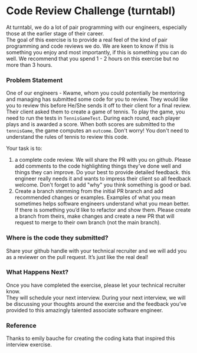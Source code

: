 # Code Review Challenge (turntabl)

At turntabl, we do a lot of pair programming with our engineers, especially those at the earlier stage of their career.  
The goal of this exercise is to provide a real feel of the kind of pair programming and code reviews we do. 
We are keen to know if this is something you enjoy and most importantly, if this is something you can do well.
We recommend that you spend 1 - 2 hours on this exercise but no more than 3 hours.

### Problem Statement
One of our engineers - Kwame, whom you could potentially be mentoring and managing has submitted some code for you to 
review. 
They would like you to review this before He/She sends it off to their client for a final review. 
Their client asked them to create a game of tennis. To play the game, you need to run the tests in `TennisGameTest`.
During each round, each player plays and is awarded a score. When both scores are submitted to the `tennisGame`, the 
game computes an `outcome`. Don't worry! You don't need to understand the rules of tennis to review this code.

Your task is to:
1. a complete code review. We will share the PR with you on github. Please add comments to the code 
highlighting things they've done well and things they can improve. Do your best to provide detailed feedback. this 
   engineer really needs it and wants to impress their client so all feedback welcome. Don't forget to add "why" you 
   think something is good or bad.
2. Create a branch stemming from the initial PR branch and add recommended changes or examples. Examples of what you mean sometimes helps software engineers understand what you mean better. If there is something you’d like to refactor and show them. Please create a branch from theirs, make changes and create a new PR that will request to merge to their own branch (not the main branch).


### Where is the code they submitted?
Share your github handle with your technical recruiter and we will add you as a reviewer on the pull request. 
It’s just like the real deal!


### What Happens Next?
Once you have completed the exercise, please let your technical recruiter know.  
They will schedule your next interview. 
During your next interview, we will be discussing your thoughts around the exercise and the feedback you’ve provided to 
this amazingly talented associate software engineer.


### Reference
Thanks to emily bauche for creating the coding kata that inspired this interview exercise.

